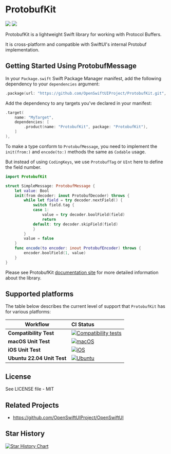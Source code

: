 # ProtobufKit

[![](https://img.shields.io/endpoint?url=https%3A%2F%2Fswiftpackageindex.com%2Fapi%2Fpackages%2FOpenSwiftUIProject%2FProtobufKit%2Fbadge%3Ftype%3Dswift-versions)](https://swiftpackageindex.com/OpenSwiftUIProject/ProtobufKit) [![](https://img.shields.io/endpoint?url=https%3A%2F%2Fswiftpackageindex.com%2Fapi%2Fpackages%2FOpenSwiftUIProject%2FProtobufKit%2Fbadge%3Ftype%3Dplatforms)](https://swiftpackageindex.com/OpenSwiftUIProject/ProtobufKit)

ProtobufKit is a lightweight Swift library for working with Protocol Buffers.

It is cross-platform and compatible with SwiftUI's internal Protobuf implementation.

## Getting Started Using ProtobufMessage

In your `Package.swift` Swift Package Manager manifest, add the following dependency to your `dependencies` argument:

```swift
.package(url: "https://github.com/OpenSwiftUIProject/ProtobufKit.git", from: "0.1.0"),
```

Add the dependency to any targets you've declared in your manifest:

```swift
.target(
    name: "MyTarget", 
    dependencies: [
        .product(name: "ProtobufKit", package: "ProtobufKit"),
    ]
),
```

To make a type conform to `ProtobufMessage`, you need to implement the `init(from:)` and `encode(to:)` methods the same as `Codable` usage.

But instead of using `CodingKeys`, we use `ProtobufTag` or `UInt` here to define the field number.

```swift
import ProtobufKit

struct SimpleMessage: ProtobufMessage {
    let value: Bool
    init(from decoder: inout ProtobufDecoder) throws {
        while let field = try decoder.nextField() {
            switch field.tag {
            case 1:
                value = try decoder.boolField(field)
                return
            default: try decoder.skipField(field)
            }
        }
        value = false
    }
    func encode(to encoder: inout ProtobufEncoder) throws {
        encoder.boolField(1, value)
    }
}
```

Please see ProtobufKit [documentation site](https://swiftpackageindex.com/OpenSwiftUIProject/ProtobufKit/main/documentation/protobufkit)
for more detailed information about the library.

## Supported platforms

The table below describes the current level of support that `ProtobufKit` has
for various platforms:

| **Workflow** | **CI Status** |
|-|:-|
| **Compatibility Test** | [![Compatibility tests](https://github.com/OpenSwiftUIProject/ProtobufKit/actions/workflows/compatibility_tests.yml/badge.svg)](https://github.com/OpenSwiftUIProject/ProtobufKit/actions/workflows/compatibility_tests.yml) |
| **macOS Unit Test** | [![macOS](https://github.com/OpenSwiftUIProject/ProtobufKit/actions/workflows/macos.yml/badge.svg)](https://github.com/OpenSwiftUIProject/ProtobufKit/actions/workflows/macos.yml) |
| **iOS Unit Test** | [![iOS](https://github.com/OpenSwiftUIProject/ProtobufKit/actions/workflows/ios.yml/badge.svg)](https://github.com/OpenSwiftUIProject/ProtobufKit/actions/workflows/ios.yml) |
| **Ubuntu 22.04 Unit Test** | [![Ubuntu](https://github.com/OpenSwiftUIProject/ProtobufKit/actions/workflows/ubuntu.yml/badge.svg)](https://github.com/OpenSwiftUIProject/ProtobufKit/actions/workflows/ubuntu.yml) |

## License

See LICENSE file - MIT

## Related Projects

- https://github.com/OpenSwiftUIProject/OpenSwiftUI

## Star History

<a href="https://star-history.com/#OpenSwiftUIProject/ProtobufKit&Date">
  <picture>
    <source media="(prefers-color-scheme: dark)" srcset="https://api.star-history.com/svg?repos=OpenSwiftUIProject/ProtobufKit&type=Date&theme=dark" />
    <source media="(prefers-color-scheme: light)" srcset="https://api.star-history.com/svg?repos=OpenSwiftUIProject/ProtobufKit&type=Date" />
    <img alt="Star History Chart" src="https://api.star-history.com/svg?repos=OpenSwiftUIProject/ProtobufKit&type=Date" />
  </picture>
</a>
